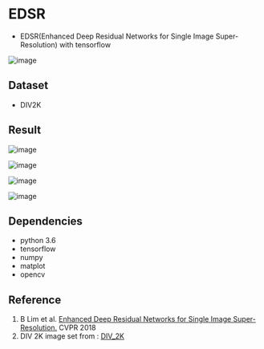 # EDSR
* EDSR(Enhanced Deep Residual Networks for Single Image Super-Resolution) with tensorflow

![image](https://user-images.githubusercontent.com/36150943/68541243-57463d00-03e0-11ea-81d7-29c0299ac610.png)



## Dataset 
* DIV2K

## Result

![image](https://user-images.githubusercontent.com/36150943/68541316-582b9e80-03e1-11ea-91c2-d56decb4d597.png)

![image](https://user-images.githubusercontent.com/36150943/68541351-9fb22a80-03e1-11ea-91de-683455ba93b1.png)

![image](https://user-images.githubusercontent.com/36150943/68541422-a3927c80-03e2-11ea-9902-5728d6e29ee4.png)

![image](https://user-images.githubusercontent.com/36150943/68541432-b73de300-03e2-11ea-823a-80755771f490.png)


## Dependencies
* python 3.6
* tensorflow
* numpy
* matplot
* opencv

## Reference
1. B Lim et al. [Enhanced Deep Residual Networks for Single Image Super-Resolution.](https://arxiv.org/abs/1707.02921) CVPR 2018
3. DIV 2K image set from : [DIV_2K](https://data.vision.ee.ethz.ch/cvl/DIV2K/)
